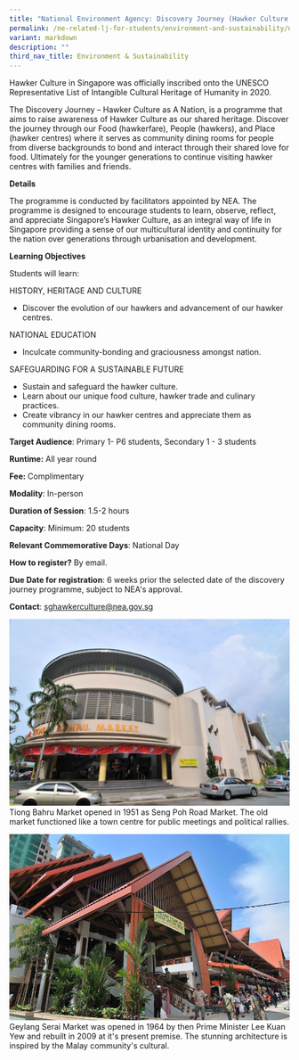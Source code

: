 ```yaml
---
title: "National Environment Agency: Discovery Journey (Hawker Culture As A Nation)"
permalink: /ne-related-lj-for-students/environment-and-sustainability/nea-hawker-culture-as-a-nation/
variant: markdown
description: ""
third_nav_title: Environment & Sustainability
---
```

Hawker Culture in Singapore was officially inscribed onto the UNESCO Representative List of Intangible Cultural Heritage of Humanity in 2020.

The Discovery Journey – Hawker Culture as A Nation, is a programme that aims to raise awareness of Hawker Culture as our shared heritage. Discover the journey through our Food (hawkerfare), People (hawkers), and Place (hawker centres) where it serves as community dining rooms for people from diverse backgrounds to bond and interact through their shared love for food. Ultimately for the younger generations to continue visiting hawker centres with families and friends.

**Details**
	
The programme is conducted by facilitators appointed by NEA.  The programme is designed to encourage students to learn, observe, reflect, and appreciate Singapore’s Hawker Culture, as an integral way of life in Singapore providing a sense of our multicultural identity and continuity for the nation over generations through urbanisation and development.

**Learning Objectives**

Students will learn:  

HISTORY, HERITAGE AND CULTURE 
* Discover the evolution of our hawkers and advancement of our hawker centres. 

NATIONAL EDUCATION 
* Inculcate community-bonding and graciousness amongst nation. 

SAFEGUARDING FOR A SUSTAINABLE FUTURE 
* Sustain and safeguard the hawker culture. 
* Learn about our unique food culture, hawker trade and culinary practices. 
* Create vibrancy in our hawker centres and appreciate them as community dining rooms.

**Target Audience**: Primary 1- P6 students, Secondary 1 - 3 students

**Runtime:** All year round	

**Fee:** Complimentary	

**Modality**: In-person
	
**Duration of Session**: 1.5-2 hours

**Capacity**: Minimum: 20 students
	
**Relevant Commemorative Days**: National Day	

**How to register?** By email.	

**Due Date for registration**: 6 weeks prior the selected date of the discovery journey programme, subject to NEA's approval.	
	
**Contact**: [sghawkerculture@nea.gov.sg](sghawkerculture@nea.gov.sg)

![](/images/TBM_for_NECRG.jpg)
Tiong Bahru Market opened in 1951 as Seng Poh Road Market. The old market functioned like a town centre for public meetings and political rallies.

![](/images/GSM_for_NECRG.JPG)
Geylang Serai Market was opened in 1964 by then Prime Minister Lee Kuan Yew and rebuilt in 2009 at it's present premise. The stunning architecture is inspired by the Malay community's cultural.
